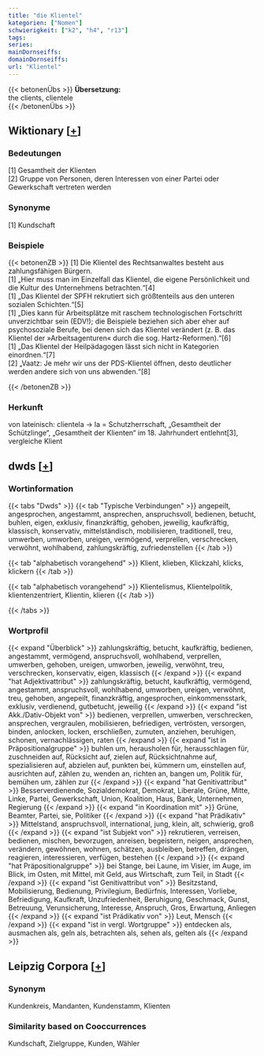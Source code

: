 ```yaml
---
title: "die Klientel"
kategorien: ["Nomen"]
schwierigkeit: ["k2", "h4", "r13"]
tags:
series:
mainDornseiffs:
domainDornseiffs:
url: "Klientel"
---
```


{{< betonenÜbs >}}
**Übersetzung:**  
the clients, clientele  
{{< /betonenÜbs >}}

## Wiktionary [[+](https://de.wiktionary.org/wiki/Klientel)]

### Bedeutungen
[1] Gesamtheit der Klienten  
[2] Gruppe von Personen, deren Interessen von einer Partei oder Gewerkschaft vertreten werden  

### Synonyme
[1] Kundschaft  

### Beispiele
{{< betonenZB >}}
[1] Die Klientel des Rechtsanwaltes besteht aus zahlungsfähigen Bürgern.  
[1] „Hier muss man im Einzelfall das Klientel, die eigene Persönlichkeit und die Kultur des Unternehmens betrachten.“[4]  
[1] „Das Klientel der SPFH rekrutiert sich größtenteils aus den unteren sozialen Schichten.“[5]  
[1] „Dies kann für Arbeitsplätze mit raschem technologischen Fortschritt unverzichtbar sein (EDV!); die Beispiele beziehen sich aber eher auf psychosoziale Berufe, bei denen sich das Klientel verändert (z. B. das Klientel der »Arbeitsagenturen« durch die sog. Hartz-Reformen).“[6]  
[1] „Das Klientel der Heilpädagogen lässt sich nicht in Kategorien einordnen.“[7]  
[2] „Vaatz: Je mehr wir uns der PDS-Klientel öffnen, desto deutlicher werden andere sich von uns abwenden.“[8]  

{{< /betonenZB >}}
### Herkunft
von lateinisch: clientela → la = Schutzherrschaft, „Gesamtheit der Schützlinge“, „Gesamtheit der Klienten“ im 18. Jahrhundert entlehnt[3], vergleiche Klient  



## dwds [[+](https://www.dwds.de/wb/Klientel)]

### Wortinformation
{{< tabs "Dwds" >}}
{{< tab "Typische Verbindungen" >}}
angepeilt, angesprochen, angestammt, ansprechen, anspruchsvoll, bedienen, betucht, buhlen, eigen, exklusiv, finanzkräftig, gehoben, jeweilig, kaufkräftig, klassisch, konservativ, mittelständisch, mobilisieren, traditionell, treu, umwerben, umworben, ureigen, vermögend, verprellen, verschrecken, verwöhnt, wohlhabend, zahlungskräftig, zufriedenstellen
{{< /tab >}}

{{< tab "alphabetisch vorangehend" >}}
Klient, klieben, Klickzahl, klicks, klickern
{{< /tab >}}

{{< tab "alphabetisch vorangehend" >}}
Klientelismus, Klientelpolitik, klientenzentriert, Klientin, klieren
{{< /tab >}}

{{< /tabs >}}

### Wortprofil
{{< expand "Überblick" >}} zahlungskräftig, betucht, kaufkräftig, bedienen, angestammt, vermögend, anspruchsvoll, wohlhabend, verprellen, umwerben, gehoben, ureigen, umworben, jeweilig, verwöhnt, treu, verschrecken, konservativ, eigen, klassisch {{< /expand >}}
{{< expand "hat Adjektivattribut" >}} zahlungskräftig, betucht, kaufkräftig, vermögend, angestammt, anspruchsvoll, wohlhabend, umworben, ureigen, verwöhnt, treu, gehoben, angepeilt, finanzkräftig, angesprochen, einkommensstark, exklusiv, verdienend, gutbetucht, jeweilig {{< /expand >}}
{{< expand "ist Akk./Dativ-Objekt von" >}} bedienen, verprellen, umwerben, verschrecken, ansprechen, vergraulen, mobilisieren, befriedigen, vertrösten, versorgen, binden, anlocken, locken, erschließen, zumuten, anziehen, beruhigen, schonen, vernachlässigen, raten {{< /expand >}}
{{< expand "ist in Präpositionalgruppe" >}} buhlen um, herausholen für, herausschlagen für, zuschneiden auf, Rücksicht auf, zielen auf, Rücksichtnahme auf, spezialisieren auf, abzielen auf, punkten bei, kümmern um, einstellen auf, ausrichten auf, zählen zu, wenden an, richten an, bangen um, Politik für, bemühen um, zählen zur {{< /expand >}}
{{< expand "hat Genitivattribut" >}} Besserverdienende, Sozialdemokrat, Demokrat, Liberale, Grüne, Mitte, Linke, Partei, Gewerkschaft, Union, Koalition, Haus, Bank, Unternehmen, Regierung {{< /expand >}}
{{< expand "in Koordination mit" >}} Grüne, Beamter, Partei, sie, Politiker {{< /expand >}}
{{< expand "hat Prädikativ" >}} Mittelstand, anspruchsvoll, international, jung, klein, alt, schwierig, groß {{< /expand >}}
{{< expand "ist Subjekt von" >}} rekrutieren, verreisen, bedienen, mischen, bevorzugen, anreisen, begeistern, neigen, ansprechen, verändern, gewöhnen, wohnen, schätzen, ausbleiben, betreffen, drängen, reagieren, interessieren, verfügen, bestehen {{< /expand >}}
{{< expand "hat Präpositionalgruppe" >}} bei Stange, bei Laune, im Visier, im Auge, im Blick, im Osten, mit Mittel, mit Geld, aus Wirtschaft, zum Teil, in Stadt {{< /expand >}}
{{< expand "ist Genitivattribut von" >}} Besitzstand, Mobilisierung, Bedienung, Privilegium, Bedürfnis, Interessen, Vorliebe, Befriedigung, Kaufkraft, Unzufriedenheit, Beruhigung, Geschmack, Gunst, Betreuung, Verunsicherung, Interesse, Anspruch, Gros, Erwartung, Anliegen {{< /expand >}}
{{< expand "ist Prädikativ von" >}} Leut, Mensch {{< /expand >}}
{{< expand "ist in vergl. Wortgruppe" >}} entdecken als, ausmachen als, geln als, betrachten als, sehen als, gelten als {{< /expand >}}

## Leipzig Corpora [[+](https://corpora.uni-leipzig.de/en/res?word=Klientel&corpusId=deu_newscrawl-public_2018)]


### Synonym
Kundenkreis, Mandanten, Kundenstamm, Klienten


### Similarity based on Cooccurrences
Kundschaft, Zielgruppe, Kunden, Wähler

